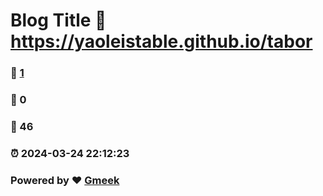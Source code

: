 # Blog Title :link: https://yaoleistable.github.io/tabor 
### :page_facing_up: [1](https://yaoleistable.github.io/tabor/tag.html) 
### :speech_balloon: 0 
### :hibiscus: 46 
### :alarm_clock: 2024-03-24 22:12:23 
### Powered by :heart: [Gmeek](https://github.com/Meekdai/Gmeek)
